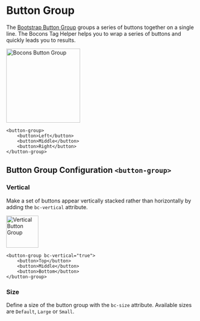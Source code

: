 # Button Group

The [Bootstrap Button Group](https://getbootstrap.com/docs/4.0/components/button-group/) groups a series of buttons together on a single line. The Bocons Tag Helper helps you to wrap a series of buttons and quickly leads you to results.

<img class="img-shadow img-responsive center-block" src="https://raw.githubusercontent.com/brecons/bootstrap-tag-helper/master/docs/images/button-group_01.PNG" width="196" alt="Bocons Button Group">

```markup
<button-group>
    <button>Left</button>
    <button>Middle</button>
    <button>Right</button>
</button-group>
```

## Button Group Configuration `<button-group>`

### Vertical

Make a set of buttons appear vertically stacked rather than horizontally by adding the `bc-vertical` attribute.

<img class="img-shadow img-responsive center-block" src="https://raw.githubusercontent.com/brecons/bootstrap-tag-helper/master/docs/images/button-group_02.PNG" width="85" alt="Vertical Button Group">

```markup
<button-group bc-vertical="true">
    <button>Top</button>
    <button>Middle</button>
    <button>Bottom</button>
</button-group>
```

### Size

Define a size of the button group with the `bc-size` attribute. Available sizes are `Default`, `Large` or `Small`.